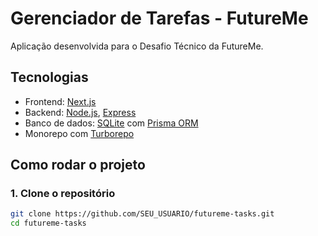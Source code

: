 # Gerenciador de Tarefas - FutureMe

Aplicação desenvolvida para o Desafio Técnico da FutureMe.

## Tecnologias

- Frontend: [Next.js](https://nextjs.org/)
- Backend: [Node.js](https://nodejs.org/), [Express](https://expressjs.com/)
- Banco de dados: [SQLite](https://www.sqlite.org/index.html) com [Prisma ORM](https://www.prisma.io/)
- Monorepo com [Turborepo](https://turbo.build/repo)

## Como rodar o projeto

### 1. Clone o repositório

```bash
git clone https://github.com/SEU_USUARIO/futureme-tasks.git
cd futureme-tasks
